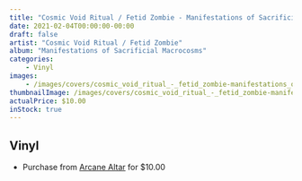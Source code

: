 ```yaml
---
title: "Cosmic Void Ritual / Fetid Zombie - Manifestations of Sacrificial Macrocosms"
date: 2021-02-04T00:00:00-00:00
draft: false
artist: "Cosmic Void Ritual / Fetid Zombie"
album: "Manifestations of Sacrificial Macrocosms"
categories:
    - Vinyl
images:
    - /images/covers/cosmic_void_ritual_-_fetid_zombie-manifestations_of_sacrificial_macrocosms.png
thumbnailImage: /images/covers/cosmic_void_ritual_-_fetid_zombie-manifestations_of_sacrificial_macrocosms-thumb.png
actualPrice: $10.00
inStock: true
---
```


## Vinyl
* Purchase from [Arcane Altar](https://arcanealtar.bigcartel.com/product/cosmic-void-ritual-fetid-zombie-manifestations-of-sacrificial-macrocosms-7-ep) for $10.00
